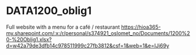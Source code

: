 # DATA1200_oblig1
Full website with a menu for a café / restaurant
https://hioa365-my.sharepoint.com/:x:/r/personal/s374921_oslomet_no/Documents/1200%20-%20Oblig1.xlsx?d=w42a79de3dfb14c978511999c27fb3812&csf=1&web=1&e=IJi69y
